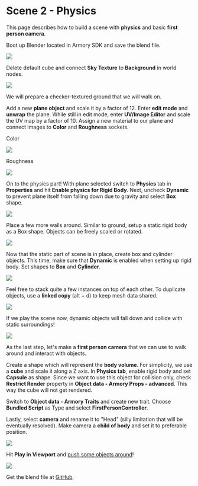 # Scene 2 - Physics

This page describes how to build a scene with **physics** and basic **first person camera**.

Boot up Blender located in Armory SDK and save the blend file.

![](img/scene1/0.jpg)

Delete default cube and connect **Sky Texture** to **Background** in world nodes. 

![](img/scene2/0.jpg)

We will prepare a checker-textured ground  that we will walk on.

Add a new **plane object** and scale it by a factor of 12. Enter **edit mode** and **unwrap** the plane. While still in edit mode, enter **UV/Image Editor** and scale the UV map by a factor of 10. Assign a new material to our plane and connect images to **Color** and **Roughness** sockets.

Color

![](img/checker.png)

Roughness

![](img/checker_rough.png)

On to the physics part! With plane selected switch to **Physics** tab in **Properties** and hit **Enable physics for Rigid Body**. Next, uncheck **Dynamic** to prevent plane itself from falling down due to gravity and select **Box** shape.

![](img/scene2/1.jpg)

Place a few more walls around. Similar to ground, setup a static rigid body as a Box shape. Objects can be freely scaled or rotated.

![](img/scene2/2.jpg)

Now that the static part of scene is in place, create box and cylinder objects. This time, make sure that **Dynamic** is enabled when setting up rigid body. Set shapes to **Box** and **Cylinder**.

![](img/scene2/3.jpg)

Feel free to stack quite a few instances on top of each other. To duplicate objects, use a **linked copy** (alt + d) to keep mesh data shared.

![](img/scene2/4.jpg)

If we play the scene now, dynamic objects will fall down and collide with static surroundings!

![](img/scene2/5.jpg)

As the last step, let's make a **first person camera** that we can use to walk around and interact with objects.

Create a shape which will represent the **body volume**. For simplicity, we use a **cube** and scale it along a Z axis. In **Physics tab**, enable rigid body and set **Capsule** as shape. Since we want to use this object for collision only, check **Restrict Render** property in **Object data - Armory Props - advanced**. This way the cube will not get rendered.

Switch to **Object data - Armory Traits** and create new trait. Choose **Bundled Script** as Type and select **FirstPersonController**.

Lastly, select **camera** and rename it to "Head" (silly limitation that will be eventually resolved). Make camera a **child of body** and set it to preferable position.

![](img/scene2/6.jpg)

Hit **Play in Viewport** and [push some objects around](http://armory3d.org/demo/scene2)!

![](img/scene2/7.jpg)

Get the blend file at [GitHub](https://github.com/armory3d/armory_examples/tree/master/scene2).
